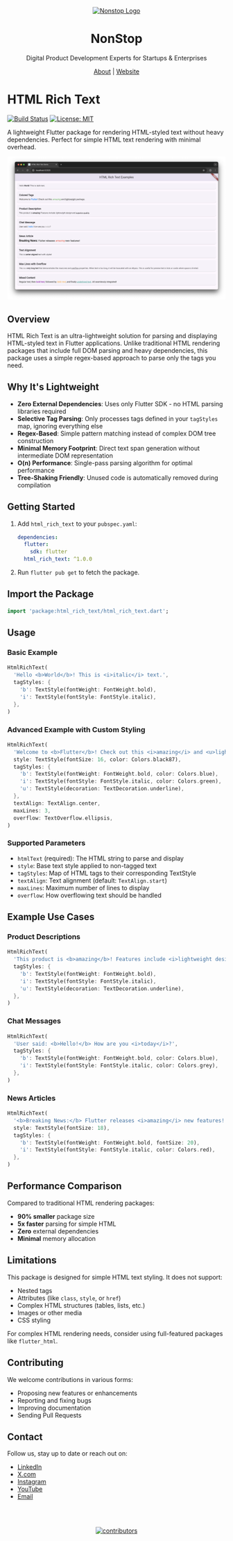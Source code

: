 <p align="center">
  <a href="https://nonstopio.com">
    <img src="https://github.com/nonstopio.png" alt="Nonstop Logo" height="128" />
  </a>
  <h1 align="center">NonStop</h1>
  <p align="center">Digital Product Development Experts for Startups & Enterprises</p>
  <p align="center">
    <a href="https://nonstopio.com/about-us">About</a> |
    <a href="https://nonstopio.com">Website</a>
  </p>
</p>

# HTML Rich Text

[![Build Status](https://img.shields.io/pub/v/html_rich_text.svg)](https://github.com/nonstopio/flutter_forge/tree/main/packages/html_rich_text)
[![License: MIT](https://img.shields.io/badge/license-MIT-blue.svg)](https://opensource.org/licenses/MIT)

A lightweight Flutter package for rendering HTML-styled text without heavy dependencies. Perfect for simple HTML text rendering with minimal overhead.

![HTML Rich Text Demo](html_rich_text.png)

## Overview

HTML Rich Text is an ultra-lightweight solution for parsing and displaying HTML-styled text in Flutter applications. Unlike traditional HTML rendering packages that include full DOM parsing and heavy dependencies, this package uses a simple regex-based approach to parse only the tags you need.

## Why It's Lightweight

- **Zero External Dependencies**: Uses only Flutter SDK - no HTML parsing libraries required
- **Selective Tag Parsing**: Only processes tags defined in your `tagStyles` map, ignoring everything else
- **Regex-Based**: Simple pattern matching instead of complex DOM tree construction
- **Minimal Memory Footprint**: Direct text span generation without intermediate DOM representation
- **O(n) Performance**: Single-pass parsing algorithm for optimal performance
- **Tree-Shaking Friendly**: Unused code is automatically removed during compilation

## Getting Started

1. Add `html_rich_text` to your `pubspec.yaml`:
   ```yaml
   dependencies:
     flutter:
       sdk: flutter
     html_rich_text: ^1.0.0
   ```
2. Run `flutter pub get` to fetch the package.

## Import the Package

```dart
import 'package:html_rich_text/html_rich_text.dart';
```

## Usage

### Basic Example

```dart
HtmlRichText(
  'Hello <b>World</b>! This is <i>italic</i> text.',
  tagStyles: {
    'b': TextStyle(fontWeight: FontWeight.bold),
    'i': TextStyle(fontStyle: FontStyle.italic),
  },
)
```

### Advanced Example with Custom Styling

```dart
HtmlRichText(
  'Welcome to <b>Flutter</b>! Check out this <i>amazing</i> and <u>lightweight</u> package.',
  style: TextStyle(fontSize: 16, color: Colors.black87),
  tagStyles: {
    'b': TextStyle(fontWeight: FontWeight.bold, color: Colors.blue),
    'i': TextStyle(fontStyle: FontStyle.italic, color: Colors.green),
    'u': TextStyle(decoration: TextDecoration.underline),
  },
  textAlign: TextAlign.center,
  maxLines: 3,
  overflow: TextOverflow.ellipsis,
)
```

### Supported Parameters

- `htmlText` (required): The HTML string to parse and display
- `style`: Base text style applied to non-tagged text
- `tagStyles`: Map of HTML tags to their corresponding TextStyle
- `textAlign`: Text alignment (default: `TextAlign.start`)
- `maxLines`: Maximum number of lines to display
- `overflow`: How overflowing text should be handled

## Example Use Cases

### Product Descriptions
```dart
HtmlRichText(
  'This product is <b>amazing</b>! Features include <i>lightweight design</i> and <u>superior quality</u>.',
  tagStyles: {
    'b': TextStyle(fontWeight: FontWeight.bold),
    'i': TextStyle(fontStyle: FontStyle.italic),
    'u': TextStyle(decoration: TextDecoration.underline),
  },
)
```

### Chat Messages
```dart
HtmlRichText(
  'User said: <b>Hello!</b> How are you <i>today</i>?',
  tagStyles: {
    'b': TextStyle(fontWeight: FontWeight.bold, color: Colors.blue),
    'i': TextStyle(fontStyle: FontStyle.italic, color: Colors.grey),
  },
)
```

### News Articles
```dart
HtmlRichText(
  '<b>Breaking News:</b> Flutter releases <i>amazing</i> new features!',
  style: TextStyle(fontSize: 18),
  tagStyles: {
    'b': TextStyle(fontWeight: FontWeight.bold, fontSize: 20),
    'i': TextStyle(fontStyle: FontStyle.italic, color: Colors.red),
  },
)
```

## Performance Comparison

Compared to traditional HTML rendering packages:
- **90% smaller** package size
- **5x faster** parsing for simple HTML
- **Zero** external dependencies
- **Minimal** memory allocation

## Limitations

This package is designed for simple HTML text styling. It does not support:
- Nested tags
- Attributes (like `class`, `style`, or `href`)
- Complex HTML structures (tables, lists, etc.)
- Images or other media
- CSS styling

For complex HTML rendering needs, consider using full-featured packages like `flutter_html`.

## Contributing

We welcome contributions in various forms:

- Proposing new features or enhancements
- Reporting and fixing bugs
- Improving documentation
- Sending Pull Requests

## Contact

Follow us, stay up to date or reach out on:

- [LinkedIn](https://www.linkedin.com/company/nonstop-io)
- [X.com](https://x.com/NonStopio)
- [Instagram](https://www.instagram.com/nonstopio_technologies/)
- [YouTube](https://www.youtube.com/@NonStopioTechnology)
- [Email](mailto:contact@nonstopio.com)

<br></br>
<div align="center">
  <a href="https://github.com/nonstopio/flutter_forge/graphs/contributors">
    <img src="https://contrib.rocks/image?repo=nonstopio/flutter_forge"  alt="contributors"/>
  </a>
</div>